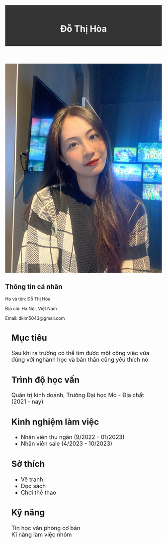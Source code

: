 <!DOCTYPE html>
<html>
<head>
  <meta charset="UTF-8">
  <title>Trang web cá nhân</title>
  <style>
    /* Khối CSS cho phần tiêu đề */
    header {
      background-color: #333;
      color: #fff;
      padding: 20px;
      text-align: center;
    }

/* Khối CSS cho phần thông tin cá nhân */
.personal-info {
  margin: 20px;
  font-size: 18px;
}

    /* Khối CSS cho hình ảnh cá nhân */
    .profile-image {
      display: block;
      margin: 20px auto;
      width: 200px;
      height: 200px;
      border-radius: 50%;
    }

    /* Khối CSS cho các phần thông tin */
    .section {
      margin: 20px;
      font-size: 18px;
    }

    /* Khối CSS cho danh sách kỹ năng */
    .skills ul {
      list-style-type: none;
      padding: 0;
    }
  </style>
</head>
<body>
  <!-- Phần tiêu đề -->
  <header>
    <h1>Đỗ Thị Hòa</h1>
  </header>

  <!-- Hình ảnh cá nhân -->
  <img class="profile-image" src="ảnh hòa.jpg" alt="Hình ảnh cá nhân">
  <!-- Phần thông tin cá nhân -->
<div class="personal-info">
  <h2>Thông tin cá nhân</h2>
  <p>Họ và tên: Đỗ Thị Hòa</p>
  <p>Địa chỉ: Hà Nội, Việt Nam</p>
  <p>Email: dkim5043@gmail.com</p>
</div>
  <!-- Mục tiêu và trình độ học vấn -->
  <div class="section">
    <h2>Mục tiêu</h2>
    <p>Sau khi ra trường có thể tìm được một công việc vừa đúng với nghành học và bản thân cũng yêu thích nó</p>
  </div>

  <div class="section">
    <h2>Trình độ học vấn</h2>
    <p>Quản trị kinh doanh, Trường Đại học Mỏ - Địa chất (2021 - nay)</p>
  </div>

  <!-- Kinh nghiệm làm việc -->
  <div class="section">
    <h2>Kinh nghiệm làm việc</h2>
    <ul>
      <li>Nhân viên thu ngân (9/2022 - 01/2023)</li>
      <li>Nhân viên sale (4/2023 - 10/2023)</li>
    </ul>
  </div>

  <!-- Sở thích -->
  <div class="section">
    <h2>Sở thích</h2>
    <ul>
      <li>Vẽ tranh</li>
      <li>Đọc sách</li>
      <li>Chơi thể thao</li>
    </ul>
  </div>

  <!-- Kỹ năng -->
  <div class="section skills">
    <h2>Kỹ năng</h2>
    <ul>
      <li>Tin học văn phòng cơ bản</li>
      <li>Kĩ năng làm việc nhóm</li>
    </ul>
  </div>
</body>
</html>

